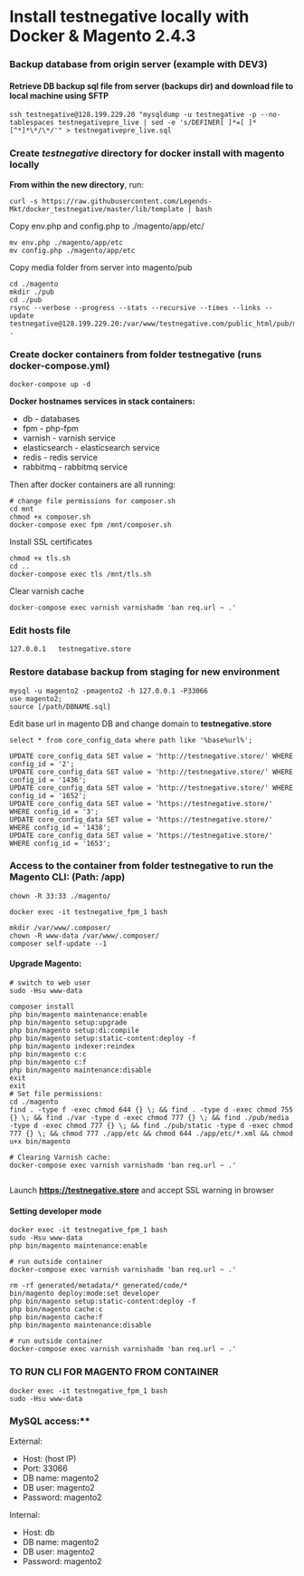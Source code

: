 # Install testnegative locally with Docker & Magento 2.4.3

### Backup database from origin server (example with DEV3)
#### Retrieve DB backup sql file from server (backups dir) and download file to local machine using SFTP
```
ssh testnegative@128.199.229.20 "mysqldump -u testnegative -p --no-tablespaces testnegativepre_live | sed -e 's/DEFINER[ ]*=[ ]*[^*]*\*/\*/'" > testnegativepre_live.sql
```
### Create *testnegative* directory for docker install with magento locally 

**From within the new directory**, run:
```
curl -s https://raw.githubusercontent.com/Legends-Mkt/docker_testnegative/master/lib/template | bash
```
Copy env.php and config.php to ./magento/app/etc/
```
mv env.php ./magento/app/etc
mv config.php ./magento/app/etc
```
Copy media folder from server into magento/pub
```
cd ./magento
mkdir ./pub
cd ./pub
rsync --verbose --progress --stats --recursive --times --links --update testnegative@128.199.229.20:/var/www/testnegative.com/public_html/pub/media .
```
### Create docker containers from folder testnegative (runs docker-compose.yml)
```
docker-compose up -d
```
**Docker hostnames services in stack containers:**
- db - databases
- fpm - php-fpm
- varnish - varnish service
- elasticsearch - elasticsearch service
- redis - redis service
- rabbitmq - rabbitmq service

Then after docker containers are all running:
```
# change file permissions for composer.sh
cd mnt
chmod +x composer.sh
docker-compose exec fpm /mnt/composer.sh
```
Install SSL certificates
```
chmod +x tls.sh
cd ..
docker-compose exec tls /mnt/tls.sh
```
Clear varnish cache
```
docker-compose exec varnish varnishadm 'ban req.url ~ .'
```
### Edit hosts file
``` 127.0.0.1   testnegative.store ```

### Restore database backup from staging for new environment
```
mysql -u magento2 -pmagento2 -h 127.0.0.1 -P33066
use magento2;
source [/path/DBNAME.sql]
```

Edit base url in magento DB and change domain to **testnegative.store**
```use magento2;
select * from core_config_data where path like '%base%url%';

UPDATE core_config_data SET value = 'http://testnegative.store/' WHERE config_id = '2';
UPDATE core_config_data SET value = 'http://testnegative.store/' WHERE config_id = '1436';
UPDATE core_config_data SET value = 'http://testnegative.store/' WHERE config_id = '1652';
UPDATE core_config_data SET value = 'https://testnegative.store/' WHERE config_id = '3';
UPDATE core_config_data SET value = 'https://testnegative.store/' WHERE config_id = '1438';
UPDATE core_config_data SET value = 'https://testnegative.store/' WHERE config_id = '1653';
```

### Access to the container from folder testnegative to run the Magento CLI: (Path: /app)
```
chown -R 33:33 ./magento/

docker exec -it testnegative_fpm_1 bash

mkdir /var/www/.composer/
chown -R www-data /var/www/.composer/
composer self-update --1 
```
#### Upgrade Magento:
```
# switch to web user
sudo -Hsu www-data

composer install
php bin/magento maintenance:enable
php bin/magento setup:upgrade
php bin/magento setup:di:compile
php bin/magento setup:static-content:deploy -f
php bin/magento indexer:reindex
php bin/magento c:c
php bin/magento c:f
php bin/magento maintenance:disable
exit
exit
# Set file permissions:
cd ./magento
find . -type f -exec chmod 644 {} \; && find . -type d -exec chmod 755 {} \; && find ./var -type d -exec chmod 777 {} \; && find ./pub/media -type d -exec chmod 777 {} \; && find ./pub/static -type d -exec chmod 777 {} \; && chmod 777 ./app/etc && chmod 644 ./app/etc/*.xml && chmod u+x bin/magento

# Clearing Varnish cache:
docker-compose exec varnish varnishadm 'ban req.url ~ .'


```
Launch **https://testnegative.store** and accept SSL warning in browser

#### Setting developer mode
```
docker exec -it testnegative_fpm_1 bash
sudo -Hsu www-data
php bin/magento maintenance:enable

# run outside container
docker-compose exec varnish varnishadm 'ban req.url ~ .'

rm -rf generated/metadata/* generated/code/*
bin/magento deploy:mode:set developer
php bin/magento setup:static-content:deploy -f
php bin/magento cache:c
php bin/magento cache:f
php bin/magento maintenance:disable

# run outside container
docker-compose exec varnish varnishadm 'ban req.url ~ .'
```
### TO RUN CLI FOR MAGENTO FROM CONTAINER 
```
docker exec -it testnegative_fpm_1 bash
sudo -Hsu www-data
```

### MySQL access:**

External:

- Host: (host IP)
- Port: 33066
- DB name: magento2
- DB user: magento2
- Password: magento2

Internal:

- Host: db
- DB name: magento2
- DB user: magento2
- Password: magento2
